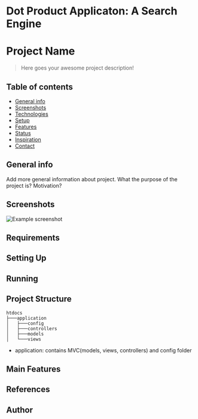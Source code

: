 # Dot Product Applicaton: A Search Engine

# Project Name
> Here goes your awesome project description!

## Table of contents
* [General info](#general-info)
* [Screenshots](#screenshots)
* [Technologies](#technologies)
* [Setup](#setup)
* [Features](#features)
* [Status](#status)
* [Inspiration](#inspiration)
* [Contact](#contact)

## General info
Add more general information about project. What the purpose of the project is? Motivation?

## Screenshots
![Example screenshot](./img/screenshot.png)

## Requirements


## Setting Up


## Running


## Project Structure

```
htdocs
├───application
│   ├───config
│   ├───controllers
│   ├───models
│   └───views

```

- application: contains MVC(models, views, controllers) and config folder


## Main Features


## References



## Author




